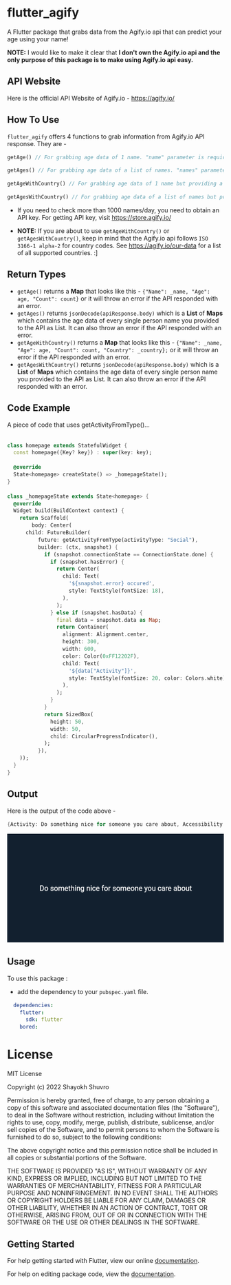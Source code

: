 # flutter_agify

A Flutter package that grabs data from the Agify.io api that can predict your age using your name!

**NOTE:** I would like to make it clear that **I don't own the Agify.io api and the only purpose of this package is to make using Agify.io api easy.**

## API Website

Here is the official API Website of Agify.io -
https://agify.io/

## How To Use

`flutter_agify` offers 4 functions to grab information from  Agify.io API response. They are -
 

```dart
getAge() // For grabbing age data of 1 name. "name" parameter is required and "apiKey" parameter is optional.
```
```dart
getAges() // For grabbing age data of a list of names. "names" parameter is required and "apiKey" parameter is optional.
```
```dart
getAgeWithCountry() // For grabbing age data of 1 name but providing a country. "name" and "country" parameter is required and "apiKey" parameter is optional.
```
```dart
getAgesWithCountry() // For grabbing age data of a list of names but providing a country. "names" and "country" parameter is required and "apiKey" parameter is optional.
```

* If you need to check more than 1000 names/day, you need to obtain an API key. For getting API key, visit https://store.agify.io/

* **NOTE:** If you are about to use ```getAgeWithCountry()``` or ```getAgesWithCountry()```, keep in mind that the Agify.io api follows `ISO 3166-1 alpha-2` for country codes. See https://agify.io/our-data for a list of all supported countries. :]


## Return Types

* ```getAge()``` returns a **Map** that looks like this - ```{"Name": _name, "Age": age, "Count": count}``` or it will throw an error if the API responded with an error.
&nbsp;
* ```getAges()``` returns ```jsonDecode(apiResponse.body)``` which is a **List** of **Maps** which contains the age data of every single person name you provided to the API as List. It can also throw an error if the API responded with an error.
&nbsp;
* ```getAgeWithCountry()``` returns a **Map** that looks like this - ```{"Name": _name, "Age": age, "Count": count, "Country": _country};``` or it will throw an error if the API responded with an error.
&nbsp;
* ```getAgesWithCountry()``` returns ```jsonDecode(apiResponse.body)``` which is a **List** of **Maps** which contains the age data of every single person name you provided to the API as List. It can also throw an error if the API responded with an error.


## Code Example

A piece of code that uses getActivityFromType()...

```dart

class homepage extends StatefulWidget {
  const homepage({Key? key}) : super(key: key);

  @override
  State<homepage> createState() => _homepageState();
}

class _homepageState extends State<homepage> {
  @override
  Widget build(BuildContext context) {
    return Scaffold(
        body: Center(
      child: FutureBuilder(
          future: getActivityFromType(activityType: "Social"),
          builder: (ctx, snapshot) {
            if (snapshot.connectionState == ConnectionState.done) {
              if (snapshot.hasError) {
                return Center(
                  child: Text(
                    '${snapshot.error} occured',
                    style: TextStyle(fontSize: 18),
                  ),
                );
              } else if (snapshot.hasData) {
                final data = snapshot.data as Map;
                return Container(
                  alignment: Alignment.center,
                  height: 300,
                  width: 600,
                  color: Color(0xFF12202F),
                  child: Text(
                    '${data["Activity"]}',
                    style: TextStyle(fontSize: 20, color: Colors.white),
                  ),
                );
              }
            }
            return SizedBox(
              height: 50,
              width: 50,
              child: CircularProgressIndicator(),
            );
          }),
    ));
  }
}

```


## Output

Here is the output of the code above -

```dart
{Activity: Do something nice for someone you care about, Accessibility: 0.1, Type: social, Participants: 1, Price: 0, Link: , Key: 8321894} // Got this when I did print(snapshot.data);
```

<img src="https://raw.githubusercontent.com/ShayokhShorfuddin/bored/master/activity.png" />


## Usage

To use this package :

* add the dependency to your `pubspec.yaml` file.

```yaml
  dependencies:
    flutter:
      sdk: flutter
    bored:
```


# License
MIT License

Copyright (c) 2022 Shayokh Shuvro

Permission is hereby granted, free of charge, to any person obtaining a copy
of this software and associated documentation files (the "Software"), to deal
in the Software without restriction, including without limitation the rights
to use, copy, modify, merge, publish, distribute, sublicense, and/or sell
copies of the Software, and to permit persons to whom the Software is
furnished to do so, subject to the following conditions:

The above copyright notice and this permission notice shall be included in all
copies or substantial portions of the Software.

THE SOFTWARE IS PROVIDED "AS IS", WITHOUT WARRANTY OF ANY KIND, EXPRESS OR
IMPLIED, INCLUDING BUT NOT LIMITED TO THE WARRANTIES OF MERCHANTABILITY,
FITNESS FOR A PARTICULAR PURPOSE AND NONINFRINGEMENT. IN NO EVENT SHALL THE
AUTHORS OR COPYRIGHT HOLDERS BE LIABLE FOR ANY CLAIM, DAMAGES OR OTHER
LIABILITY, WHETHER IN AN ACTION OF CONTRACT, TORT OR OTHERWISE, ARISING FROM,
OUT OF OR IN CONNECTION WITH THE SOFTWARE OR THE USE OR OTHER DEALINGS IN THE
SOFTWARE.



## Getting Started

For help getting started with Flutter, view our online [documentation](https://flutter.io/).

For help on editing package code, view the [documentation](https://flutter.io/developing-packages/).
